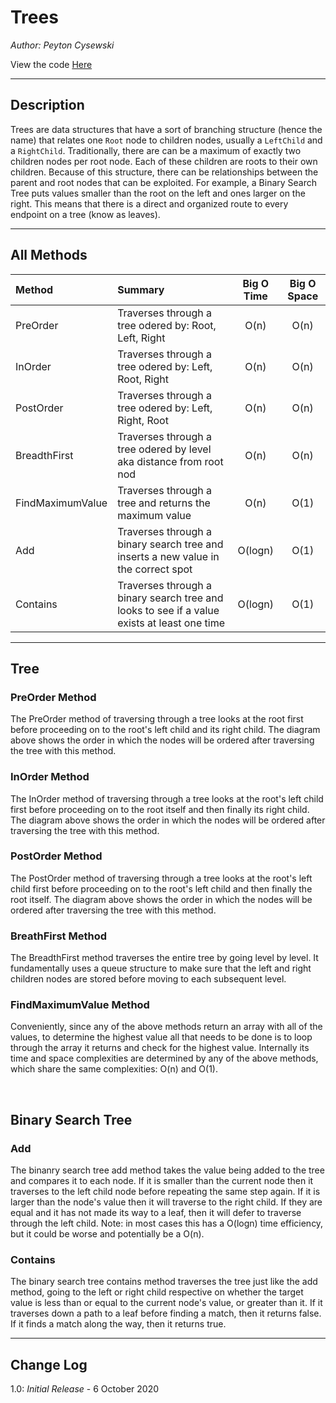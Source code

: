 # Trees

*Author: Peyton Cysewski*

View the code [Here](../../../java/dsas/trees)

---

## Description
Trees are data structures that have a sort of branching structure (hence the name) that relates one `Root` node to children nodes, usually a `LeftChild` and a `RightChild`. Traditionally, there are can be a maximum of exactly two children nodes per root node. Each of these children are roots to their own children. Because of this structure, there can be relationships between the parent and root nodes that can be exploited. For example, a Binary Search Tree puts values smaller than the root on the left and ones larger on the right. This means that there is a direct and organized route to every endpoint on a tree (know as leaves).

---

## All Methods

| Method | Summary | Big O Time | Big O Space |
| :----------- | :----------- | :-------------: | :-------------: |
| PreOrder | Traverses through a tree odered by: Root, Left, Right | O(n) | O(n) |
| InOrder | Traverses through a tree odered by: Left, Root, Right | O(n) | O(n) |
| PostOrder | Traverses through a tree odered by: Left, Right, Root | O(n) | O(n) |
| BreadthFirst | Traverses through a tree odered by level aka distance from root nod | O(n) | O(n) |
| FindMaximumValue | Traverses through a tree and returns the maximum value | O(n) | O(1) |
| Add | Traverses through a binary search tree and inserts a new value in the correct spot | O(logn) | O(1) |
| Contains | Traverses through a binary search tree and looks to see if a value exists at least one time | O(logn) | O(1) |

---

## Tree
### PreOrder Method
The PreOrder method of traversing through a tree looks at the root first before proceeding on to the root's left child and its right child. The diagram above shows the order in which the nodes will be ordered after traversing the tree with this method.
### InOrder Method
The InOrder method of traversing through a tree looks at the root's left child first before proceeding on to the root itself and then finally its right child. The diagram above shows the order in which the nodes will be ordered after traversing the tree with this method.
### PostOrder Method
The PostOrder method of traversing through a tree looks at the root's left child first before proceeding on to the root's left child and then finally the root itself. The diagram above shows the order in which the nodes will be ordered after traversing the tree with this method.
### BreathFirst Method
The BreadthFirst method traverses the entire tree by going level by level. It fundamentally uses a queue structure to make sure that the left and right children nodes are stored before moving to each subsequent level.
### FindMaximumValue Method
Conveniently, since any of the above methods return an array with all of the values, to determine the highest value all that needs to be done is to loop through the array it returns and check for the highest value. Internally its time and space complexities are determined by any of the above methods, which share the same complexities: O(n) and O(1).

<br>

## Binary Search Tree
### Add
The binanry search tree add method takes the value being added to the tree and compares it to each node. If it is smaller than the current node then it traverses to the left child node before repeating the same step again. If it is larger than the node's value then it will traverse to the right child. If they are equal and it has not made its way to a leaf, then it will defer to traverse through the left child. Note: in most cases this has a O(logn) time efficiency, but it could be worse and potentially be a O(n).
### Contains
The binary search tree contains method traverses the tree just like the add method, going to the left or right child respective on whether the target value is less than or equal to the current node's value, or greater than it. If it traverses down a path to a leaf before finding a match, then it returns false. If it finds a match along the way, then it returns true.

---

## Change Log
1.0: *Initial Release* - 6 October 2020